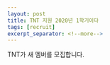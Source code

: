 ```yaml
---
layout: post
title: TNT 지원 2020년 1학기이다
tags: [recruit]
excerpt_separator: <!--more-->
---
```


TNT가 새 멤버를 모집합니다. 
